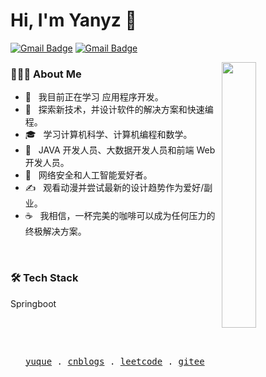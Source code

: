 <!-- <img align="center" src="https://github.com/Yanyz-ok/Yanyz-ok/blob/main/image/go.png" width="100%"/> -->


<!--
**Yanyz-ok/Yanyz-ok** is a ✨ _special_ ✨ repository because its `README.md` (this file) appears on your GitHub profile.

Here are some ideas to get you started(这里有一些让你开始的想法):

- 🔭 I’m currently working on ...        | 我目前正在工作
- 🌱 I’m currently learning ...          | 我目前正在学习
- 👯 I’m looking to collaborate on ...   | 我希望在
- 🤔 I’m looking for help with ...       | 我正在寻求帮助
- 💬 Ask me about ...                    | 问我关于
- 📫 How to reach me: ...                | 如何联系我
- 😄 Pronouns: ...                       | 代词
- ⚡ Fun fact: ...                       | 有趣的事实
-->





# Hi, I'm Yanyz 👋



[![Gmail Badge](https://img.shields.io/badge/QQ-3176998075@qq.com-Green?logo=tencentqq&logoColor=EB1923&link=mailto:3176998075@qq.com)](mailto:3176998075@qq.com)
[![Gmail Badge](https://img.shields.io/badge/gmail-yanyingzhe88@gmail.com-Green?logo=Gmail&logoColor=EA4335&link=mailto:yanyingzhe88@gmail.com)](mailto:yanyingzhe88@gmail.com)



<img align="right" src="https://github-readme-stats.vercel.app/api?username=Yanyz-ok" width="33%"/>

<!-- <img align="right" alt="GIF" src="https://raw.githubusercontent.com/devSouvik/devSouvik/master/gif3.gif" width="33%"/> -->

### 👨🏻‍💻 About Me

- 🔭 &nbsp; 我目前正在学习  应用程序开发。
- 🤔 &nbsp; 探索新技术，并设计软件的解决方案和快速编程。
- 🎓 &nbsp; 学习计算机科学、计算机编程和数学。
- 💼 &nbsp; JAVA 开发人员、大数据开发人员和前端 Web 开发人员。
- 🌱 &nbsp; 网络安全和人工智能爱好者。
- ✍️ &nbsp; 观看动漫并尝试最新的设计趋势作为爱好/副业。
- ☕ &nbsp; 我相信，一杯完美的咖啡可以成为任何压力的终极解决方案。






&nbsp;

<!-- <img align="right" src="https://github-readme-stats.vercel.app/api?username=Yanyz-ok" width="33%"/> -->

### 🛠 Tech Stack

Springboot
  
<!--
💻 &nbsp;
![Java](https://img.shields.io/badge/JAVA-e1681b.svg?logo=openjdk&logoColor=white) | 
![Scala](https://img.shields.io/badge/Scala-DC322F.svg?logo=Scala&logoColor=white) | 
![Python](https://img.shields.io/badge/PYTHON-3776AB.svg?logo=python&logoColor=white) | 
![Cpp](https://img.shields.io/badge/C++-00599C.svg?logo=c%2B%2B&logoColor=white) |
![Shell](https://img.shields.io/badge/Shell-FFD500.svg?logo=Shell&logoColor=white)

🌐 &nbsp; 
![HTML5](https://img.shields.io/badge/HTML5-E34F26.svg?logo=html5&logoColor=white) | 
![CSS3](https://img.shields.io/badge/CSS3-CC6699.svg?logo=css3&logoColor=white) | 
![JavaScript](https://img.shields.io/badge/JavaScript-F7DF1E.svg?logo=javascript&logoColor=white) | 
![NodeJS](https://img.shields.io/badge/NodeJS-339933.svg?logo=node.js&logoColor=white) |
![Element](https://img.shields.io/badge/Element-0DBD8B.svg?logo=element&logoColor=white)

🛢 &nbsp; 
![MySQL](https://img.shields.io/badge/MySQL-4479A1.svg?logo=mariadb&logoColor=white) | 
![Hive](https://img.shields.io/badge/Hive-FF7A00.svg?logo=hive&logoColor=white) | 
![Redis](https://img.shields.io/badge/REDIS-DC382D.svg?logo=redis&logoColor=white) | 
![MongoDB](https://img.shields.io/badge/MONGODB-47A248.svg?logo=mongodb&logoColor=white) | 
![Neo4J](https://img.shields.io/badge/Neo4J-018bff.svg?logo=Neo4J&logoColor=white)

🚀 &nbsp; 
![IntelliJ](https://img.shields.io/badge/INTELLIJ-000000.svg?logo=intellij-idea&logoColor=white) |
![VSCode](https://img.shields.io/badge/VSCODE-007ACC.svg?logo=visual-studio-code&logoColor=white) | 
![Jupyter](https://img.shields.io/badge/Jupyter-F37626.svg?logo=jupyter&logoColor=white) | 
![LINUX](https://img.shields.io/badge/LINUX-FCC624.svg?logo=linux&logoColor=white) | 
![Git](https://img.shields.io/badge/GIT-F05032.svg?logo=git&logoColor=white) |
![OpenAI](https://img.shields.io/badge/OpenAI-412991.svg?logo=openai&logoColor=white)

🖥 &nbsp; 
![Spring](https://img.shields.io/badge/SPRING-6DB33F.svg?logo=spring&logoColor=white) | 
![VUE](https://img.shields.io/badge/VUE-4FC08D.svg?logo=vue.js&logoColor=white) | 
![Hadoop](https://img.shields.io/badge/Hadoop-66CCFF.svg?logo=Apache%20Hadoop&logoColor=white) | 
![Spark](https://img.shields.io/badge/Spark-e25a1c.svg?logo=Apache%20Spark&logoColor=white) | 
![Flink](https://img.shields.io/badge/Flink-e6526f.svg?logo=Apache%20Flink&logoColor=white) | 
![Django](https://img.shields.io/badge/Django-0c4b33.svg?logo=django&logoColor=white) | 
![Photoshop](https://img.shields.io/badge/Photoshop-31a8ff.svg?logo=Adobe%20Photoshop&logoColor=white)

🔧 &nbsp;
![GitHub](https://img.shields.io/badge/GITHUB-181717.svg?logo=github&logoColor=white) | 
![Maven](https://img.shields.io/badge/MAVEN-C71A36.svg?logo=apache-maven&logoColor=white) | 
![Kafka](https://img.shields.io/badge/Kafka-231F20.svg?logo=apache-kafka&logoColor=white) | 
![Nginx](https://img.shields.io/badge/NGINX-269539.svg?logo=nginx&logoColor=white) | 
![Docker](https://img.shields.io/badge/DOCKER-2496ED.svg?logo=docker&logoColor=white) |
![ElasticSearch](https://img.shields.io/badge/ElasticSearch-005571.svg?logo=ElasticSearch&logoColor=white) 

-->




<!-- 生成徽章网站
https://shields.io/
https://badgen.net/
https://forthebadge.com/
https://badge.fury.io/
https://github.com/boennemann/badges
-->



<!-- 可以贴上自己觉得不错的项目 或 近期项目
<a href="https://github.com/anuraghazra/github-readme-stats">
  <img align="center" src="https://github-readme-stats.vercel.app/api/pin/?username=anuraghazra&repo=github-readme-stats" />
</a>
<a href="https://github.com/anuraghazra/convoychat">
  <img align="center" src="https://github-readme-stats.vercel.app/api/pin/?username=anuraghazra&repo=convoychat" />
</a>
-->







&nbsp;

&nbsp;

<p align="center">
  <samp>
<!--     <a href="https://antfu.me">me</a> . -->
    <a href="https://www.yuque.com/yanyz_ok">yuque</a> .
    <a href="https://www.cnblogs.com/yanyz">cnblogs</a> .
    <a href="https://leetcode.cn/u/yanyz">leetcode</a> .
    <a href="https://gitee.com/yanyzok">gitee</a>
  </samp>
</p>


